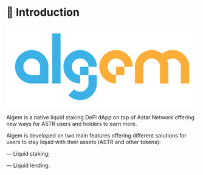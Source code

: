 # 👋  Introduction

![](.gitbook/assets/Logo.png)

Algem is a native liquid staking DeFi dApp on top of Astar Network offering new ways for ASTR users and holders to earn more.

Algem is developed on two main features offering different solutions for users to stay liquid with their assets (ASTR and other tokens):

— Liquid staking;

— Liquid lending.
